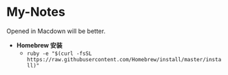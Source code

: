 # My-Notes

Opened in Macdown will be better.


- **Homebrew 安装**
  - `ruby -e "$(curl -fsSL https://raw.githubusercontent.com/Homebrew/install/master/install)"`
